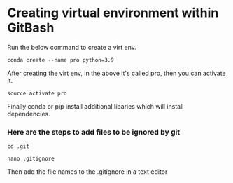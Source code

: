 # Creating virtual environment within GitBash

Run the below command to create a virt env.

`conda create --name pro python=3.9`

After creating the virt env, in the above it's called pro, then you can activate it.

`source activate pro`

Finally conda or pip install additional libaries which will install dependencies. 

### Here are the steps to add files to be ignored by git

`cd .git`  

`nano .gitignore`  

Then add the file names to the .gitignore in a text editor  

